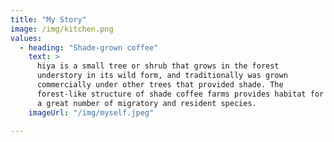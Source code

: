 ```yaml
---
title: "My Story"
image: /img/kitchen.png
values:
  - heading: "Shade-grown coffee"
    text: >
      hiya is a small tree or shrub that grows in the forest
      understory in its wild form, and traditionally was grown
      commercially under other trees that provided shade. The
      forest-like structure of shade coffee farms provides habitat for
      a great number of migratory and resident species.
    imageUrl: "/img/myself.jpeg"

---
```

